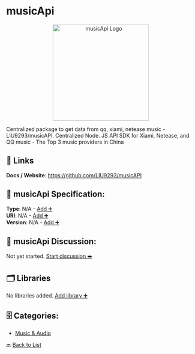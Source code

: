 # musicApi
<p align="center">
    <img width="256" src="https://raw.githubusercontent.com/apis-list/apis-list/main/apis/musicapi/logo_256x256.png" alt="musicApi Logo"/>
</p>
Centralized package to get data from qq, xiami, netease music - LIU9293/musicAPI. Centralized Node. JS API SDK for Xiami, Netease, and QQ music - The Top 3 music providers in China

##  🔗 Links
**Docs / Website**: https://github.com/LIU9293/musicAPI

## 🧬 musicApi Specification:
**Type**: N/A - [Add ➕](https://github.com/apis-list/apis-list/edit/main/apis.yaml#23552)  
**URI**: N/A - [Add ➕](https://github.com/apis-list/apis-list/edit/main/apis.yaml#23552)  
**Version**: N/A - [Add ➕](https://github.com/apis-list/apis-list/edit/main/apis.yaml#23552)

## 💬 musicApi Discussion:
Not yet started. [Start discussion ➡️](https://github.com/apis-list/apis-list/discussions/new)

## 🗂️ Libraries

No libraries added. [Add library ➕](https://github.com/apis-list/apis-list/edit/main/apis.yaml#23552)    


## 🗄️ Categories:
- [Music & Audio](https://github.com/apis-list/apis-list#music--audio-)

🔙  [Back to List](https://github.com/apis-list/apis-list)
